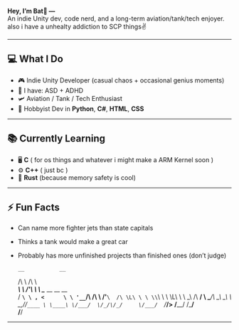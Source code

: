 

**Hey, I’m Bat🦇 —**  
An indie Unity dev, code nerd, and a long-term aviation/tank/tech enjoyer.  
also i have a unhealty addiction to SCP things✌️ 

---

## 💻 What I Do
- 🎮 Indie Unity Developer (casual chaos + occasional genius moments)
- 🧠 I have: ASD + ADHD 
- 🛩 Aviation / Tank / Tech Enthusiast  
- 🐍 Hobbyist Dev in **Python**, **C#**, **HTML**, **CSS**  

---

## 📚 Currently Learning
- 🖥 **C** ( for os things and whatever i might make a ARM Kernel soon )
- ⚙️ **C++** ( just bc )
- 🦀 **Rust** (because memory safety is cool)

---

## ⚡ Fun Facts
- Can name more fighter jets than state capitals  
- Thinks a tank would make a great car  
- Probably has more unfinished projects than finished ones (don’t judge)



      __           __                        
     /\ \         /\ \                       
  ___\ \ \/'\     \ \ \____  __  __     __   
 / __`\ \ , <      \ \ '__`\/\ \/\ \  /'__`\ 
/\ \L\ \ \ \\`\     \ \ \L\ \ \ \_\ \/\  __/ 
\ \____/\ \_\ \_\    \ \_,__/\/`____ \ \____\
 \/___/  \/_/\/_/     \/___/  `/___/> \/____/
                                 /\___/      
                                 \/__/       


---


